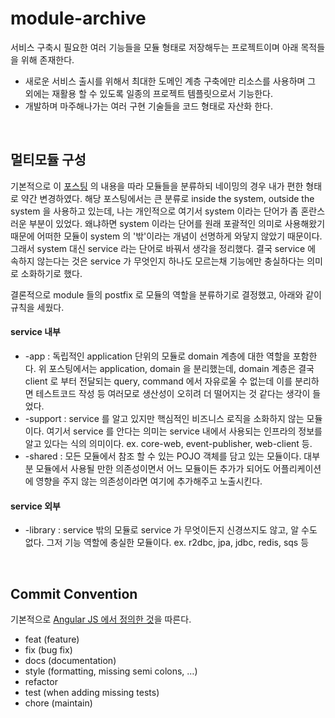 # module-archive
서비스 구축시 필요한 여러 기능들을 모듈 형태로 저장해두는 프로젝트이며 아래 목적들을 위해 존재한다.
* 새로운 서비스 출시를 위해서 최대한 도메인 계층 구축에만 리소스를 사용하며 그 외에는 재활용 할 수 있도록 일종의 프로젝트 템플릿으로서 기능한다.
* 개발하며 마주해나가는 여러 구현 기술들을 코드 형태로 자산화 한다.

<br>

## 멀티모듈 구성
기본적으로 이 [포스팅](https://techblog.woowahan.com/2637/) 의 내용을 따라 모듈들을 분류하되 네이밍의 경우 내가 편한 형태로 약간 변경하였다.
해당 포스팅에서는 큰 분류로 inside the system, outside the system 을 사용하고 있는데, 나는 개인적으로 여기서 system 이라는 단어가 좀 혼란스러운 부분이 있었다.
왜냐하면 system 이라는 단어를 원래 포괄적인 의미로 사용해왔기 때문에 어떠한 모듈이 system 의 '밖'이라는 개념이 선명하게 와닿지 않았기 때문이다.
그래서 system 대신 service 라는 단어로 바꿔서 생각을 정리했다. 결국 service 에 속하지 않는다는 것은 service 가 무엇인지 하나도 모르는채 기능에만 충실하다는 의미로 소화하기로 했다.

결론적으로 module 들의 postfix 로 모듈의 역할을 분류하기로 결정했고, 아래와 같이 규칙을 세웠다.

#### service 내부
* -app : 독립적인 application 단위의 모듈로 domain 계층에 대한 역할을 포함한다. 위 포스팅에서는 application, domain 을 분리했는데, domain 계층은 결국 client 로 부터 전달되는 query, command 에서 자유로울 수 없는데 이를 분리하면 테스트코드 작성 등 여러모로 생산성이 오히려 더 떨어지는 것 같다는 생각이 들었다. 
* -support : service 를 알고 있지만 핵심적인 비즈니스 로직을 소화하지 않는 모듈이다. 여기서 service 를 안다는 의미는 service 내에서 사용되는 인프라의 정보를 알고 있다는 식의 의미이다. ex. core-web, event-publisher, web-client 등. 
* -shared : 모든 모듈에서 참조 할 수 있는 POJO 객체를 담고 있는 모듈이다. 대부분 모듈에서 사용될 만한 의존성이면서 어느 모듈이든 추가가 되어도 어플리케이션에 영향을 주지 않는 의존성이라면 여기에 추가해주고 노출시킨다. 

#### service 외부
* -library : service 밖의 모듈로 service 가 무엇이든지 신경쓰지도 않고, 알 수도 없다. 그저 기능 역할에 충실한 모듈이다. ex. r2dbc, jpa, jdbc, redis, sqs 등

<br>

## Commit Convention
기본적으로 [Angular JS 에서 정의한 것](https://gist.github.com/stephenparish/9941e89d80e2bc58a153)을 따른다.
* feat (feature)
* fix (bug fix)
* docs (documentation)
* style (formatting, missing semi colons, …)
* refactor
* test (when adding missing tests)
* chore (maintain)

<br>
